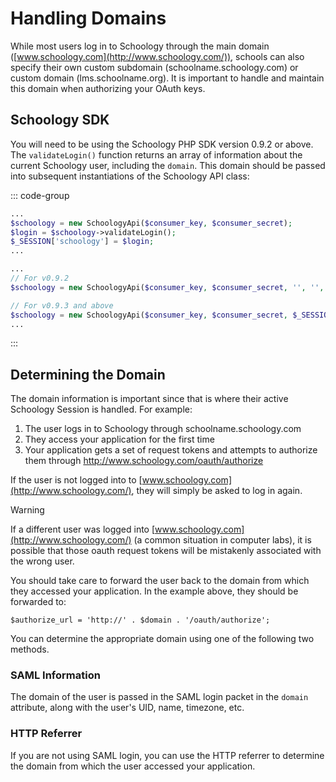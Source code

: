 # Handling Domains

While most users log in to Schoology through the main domain ([www.schoology.com](http://www.schoology.com/)), schools can also specify their own custom subdomain (schoolname.schoology.com) or custom domain (lms.schoolname.org). It is important to handle and maintain this domain when authorizing your OAuth keys.

## Schoology SDK

You will need to be using the Schoology PHP SDK version 0.9.2 or above. The `validateLogin()` function returns an array of information about the current Schoology user, including the `domain`. This domain should be passed into subsequent instantiations of the Schoology API class:

::: code-group

```php [login.php]
...
$schoology = new SchoologyApi($consumer_key, $consumer_secret);
$login = $schoology->validateLogin();
$_SESSION['schoology'] = $login;
...
```

```php [application.php]
...
// For v0.9.2
$schoology = new SchoologyApi($consumer_key, $consumer_secret, '', '', $_SESSION['schoology']['domain']);

// For v0.9.3 and above
$schoology = new SchoologyApi($consumer_key, $consumer_secret, $_SESSION['schoology']['domain']);
...
```

:::

## Determining the Domain

The domain information is important since that is where their active Schoology Session is handled. For example:

1.  The user logs in to Schoology through schoolname.schoology.com
2.  They access your application for the first time
3.  Your application gets a set of request tokens and attempts to authorize them through http://www.schoology.com/oauth/authorize

If the user is not logged into to [www.schoology.com](http://www.schoology.com/), they will simply be asked to log in again.

> [!WARNING]
> If a different user was logged into [www.schoology.com](http://www.schoology.com/) (a common situation in computer labs), it is possible that those oauth request tokens will be mistakenly associated with the wrong user.

You should take care to forward the user back to the domain from which they accessed your application. In the example above, they should be forwarded to:

`$authorize_url = 'http://' . $domain . '/oauth/authorize';`

You can determine the appropriate domain using one of the following two methods.

### SAML Information

The domain of the user is passed in the SAML login packet in the `domain` attribute, along with the user's UID, name, timezone, etc.

### HTTP Referrer

If you are not using SAML login, you can use the HTTP referrer to determine the domain from which the user accessed your application.
